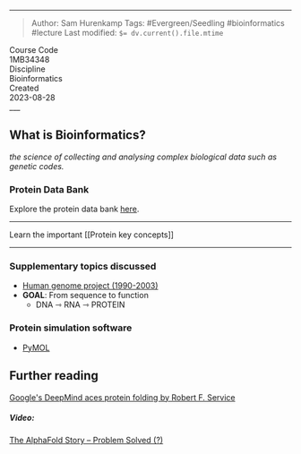 
___
> Author: <span class="name">Sam Hurenkamp</span>
> Tags: #Evergreen/Seedling #bioinformatics #lecture
> Last modified: `$= dv.current().file.mtime`

<div class="f-info">
	<div class="course-code">
		<span class="fheader"> Course Code </span> <br/>
		<span class="fbody"> 1MB34348 </span>
	</div>
	<div class="discipline">
		<span class="fheader"> Discipline </span> <br />
		<span class="fbody"> Bioinformatics </span>
	</div>
	<div class="date">
		<span class="fheader"> Created</span> <br />
		<span class="fbody last-modified"> 2023-08-28 </span>
	</div>
</div>
___

## What is Bioinformatics?
*the science of collecting and analysing complex biological data such as genetic codes.*

### Protein Data Bank
Explore the protein data bank [here](https://www.rcsb.org/search).

___
Learn the important [[Protein key concepts]]
___
### Supplementary topics discussed
- [Human genome project (1990-2003)](https://www.genome.gov/human-genome-project)
- **GOAL**: From sequence to function
	-  DNA ⇾ RNA ⇾ PROTEIN

### Protein simulation software
- [PyMOL](https://pymol.org/dokuwiki/)

## Further reading
[Google's DeepMind aces protein folding by Robert F. Service](https://www.science.org/content/article/google-s-deepmind-aces-protein-folding)

##### Video:
[The AlphaFold Story – Problem Solved (?)](https://www.youtube.com/watch?v=gg7WjuFs8F4&ab_channel=GoogleDeepMind)


